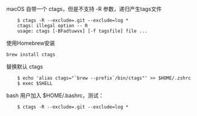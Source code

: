 macOS 自带一个 ctags，但是不支持 -R 参数，递归产生tags文件

```
    $ ctags -R --exclude=.git --exclude=log *
    ctags: illegal option -- R
    usage: ctags [-BFadtuwvx] [-f tagsfile] file ...
```
使用Homebrew安装
```
brew install ctags
```
替换默认 ctags
```
    $ echo 'alias ctags="`brew --prefix`/bin/ctags"' >> $HOME/.zshrc
    $ exec $SHELL
```
bash 用户加入 $HOME/.bashrc，测试：
```
    $ ctags -R --exclude=.git --exclude=log *
```


